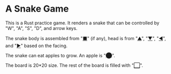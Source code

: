 # A Snake Game

This is a Rust practice game.
It renders a snake that can be controlled by "W", "A", "S", "D", and arrow keys.

The snake body is assembled from "[⬛](https://www.compart.com/en/unicode/U+2B1B)" (if any),
head is from "[▲](https://www.compart.com/en/unicode/U+25B2)",
"[▼](https://www.compart.com/en/unicode/U+25BC)",
"[◀](https://www.compart.com/en/unicode/U+25C0)", and
"[▶](https://www.compart.com/en/unicode/U+25B6)" based on the facing.

The snake can eat apples to grow.
An apple is "[⬤](https://www.compart.com/en/unicode/U+2B24)".

The board is 20*20 size.
The rest of the board is filled with "[⬜](https://www.compart.com/en/unicode/U+2B1C)".
